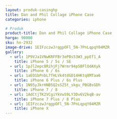 ```yaml
---
layout: produk-casinghp
title: Dan and Phil Collage iPhone Case
categories: iphone

# Produk
product-title: Dan and Phil Collage iPhone Case
harga: 90000
sku: hn-2932
image-drive: 1EIFzczwJrqgpOFl_5N-7PnLqpqY04MZR
gallery:
  - url: 1P9VJa1VNwKRFFBr3ePBs53W3_ppEf1_A
    title: iPhone 5 / 5s / SE
  - url: 1pJl2epc8RihjFj7Wrmr94p5BFlOdAXyk
    title: iPhone 6 / 6s
  - url: 1aEO1bPnbL7fHLVk4tdGD14HKtq8MTaa6
    title: iPhone 6 Plus / 6s Plus
  - url: 1N95yJkrHNB5Q2sSZ5t_skgu_PBGBsGDh
    title: iPhone 7 / 8
  - url: 1AdCtjTK2VCgiYkVwS9LY3Dv6V2kqB-av
    title: iPhone 7 Plus / 8 Plus
  - url: 1EIFzczwJrqgpOFl_5N-7PnLqpqY04MZR
    title: iPhone X
---
```

